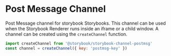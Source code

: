 # Post Message Channel

Post Message channel for storybook Storybooks. This channel can be used when the Storybook Renderer runs inside an iframe or a child window. A channel can be created using the `createChannel` function.

```js
import createChannel from '@storybook/storybook-channel-postmsg'
const channel = createChannel({ key: 'postmsg-key' })
```
